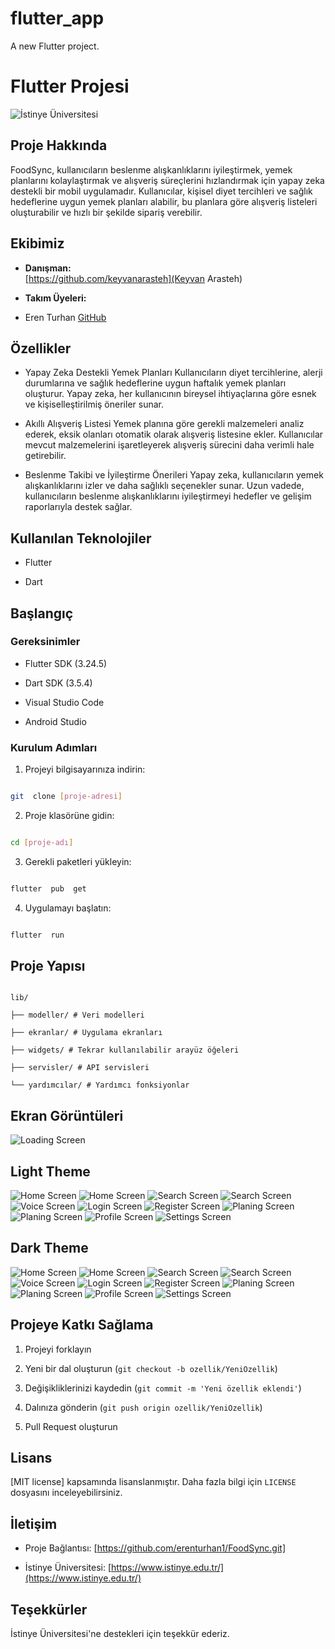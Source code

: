 # flutter_app

A new Flutter project.

# Flutter Projesi

  

![İstinye Üniversitesi](https://www.unitededucation.com/linklogoch/istinye-university-logo.png)

  

## Proje Hakkında

FoodSync, kullanıcıların beslenme alışkanlıklarını iyileştirmek, yemek planlarını kolaylaştırmak ve alışveriş süreçlerini hızlandırmak için yapay zeka destekli bir mobil uygulamadır. Kullanıcılar, kişisel diyet tercihleri ve sağlık hedeflerine uygun yemek planları alabilir, bu planlara göre alışveriş listeleri oluşturabilir ve hızlı bir şekilde sipariş verebilir.

  

## Ekibimiz

-  **Danışman:**  
[https://github.com/keyvanarasteh](Keyvan Arasteh)


-  **Takım Üyeleri:**

- Eren Turhan [GitHub](https://github.com/erenturhan1)

  

## Özellikler

- Yapay Zeka Destekli Yemek Planları
Kullanıcıların diyet tercihlerine, alerji durumlarına ve sağlık hedeflerine uygun haftalık yemek planları oluşturur. Yapay zeka, her kullanıcının bireysel ihtiyaçlarına göre esnek ve kişiselleştirilmiş öneriler sunar.

- Akıllı Alışveriş Listesi
Yemek planına göre gerekli malzemeleri analiz ederek, eksik olanları otomatik olarak alışveriş listesine ekler. Kullanıcılar mevcut malzemelerini işaretleyerek alışveriş sürecini daha verimli hale getirebilir.

- Beslenme Takibi ve İyileştirme Önerileri
Yapay zeka, kullanıcıların yemek alışkanlıklarını izler ve daha sağlıklı seçenekler sunar. Uzun vadede, kullanıcıların beslenme alışkanlıklarını iyileştirmeyi hedefler ve gelişim raporlarıyla destek sağlar.

  

## Kullanılan Teknolojiler

- Flutter

- Dart

  

## Başlangıç

  ### Gereksinimler

- Flutter SDK (3.24.5)

- Dart SDK (3.5.4)

- Visual Studio Code

- Android Studio

  

### Kurulum Adımları

1. Projeyi bilgisayarınıza indirin:

```bash

git  clone [proje-adresi]

```

  

2. Proje klasörüne gidin:

```bash

cd [proje-adı]

```

  

3. Gerekli paketleri yükleyin:

```bash

flutter  pub  get

```

  

4. Uygulamayı başlatın:

```bash

flutter  run

```

  

## Proje Yapısı

```

lib/

├── modeller/ # Veri modelleri

├── ekranlar/ # Uygulama ekranları

├── widgets/ # Tekrar kullanılabilir arayüz öğeleri

├── servisler/ # API servisleri

└── yardımcılar/ # Yardımcı fonksiyonlar

```

  

## Ekran Görüntüleri

![Loading Screen](assets/images/screenshots/Light%20Theme/loadingscreen.png)

## Light Theme 
![Home Screen ](assets/images/screenshots/Light%20Theme/homescreen.png)
![Home Screen ](assets/images/screenshots/Light%20Theme/homescreen2.png)
![Search Screen ](assets/images/screenshots/Light%20Theme/searchscreen.png)
![Search Screen ](assets/images/screenshots/Light%20Theme/searchscreen2.png)
![Voice Screen ](assets/images/screenshots/Light%20Theme/voicescreen.png)
![Login Screen ](assets/images/screenshots/Light%20Theme/loginscreen.png)
![Register Screen ](assets/images/screenshots/Light%20Theme/registerscreen.png)
![Planing Screen ](assets/images/screenshots/Light%20Theme/planingscreen.png)
![Planing Screen ](assets/images/screenshots/Light%20Theme/planingscreen2.png)
![Profile Screen ](assets/images/screenshots/Light%20Theme/profilescreen.png)
![Settings Screen ](assets/images/screenshots/Light%20Theme/settingsscreen.png)




## Dark Theme 
![Home Screen ](assets/images/screenshots/Dark%20Theme/homescreen.dark.png)
![Home Screen ](assets/images/screenshots/Dark%20Theme/homescreen2.dark.png)
![Search Screen ](assets/images/screenshots/Dark%20Theme/searchscreen.dark.png)
![Search Screen ](assets/images/screenshots/Dark%20Theme/searchscreen2.dark.png)
![Voice Screen ](assets/images/screenshots/Dark%20Theme/voicescreen.dark.png)
![Login Screen ](assets/images/screenshots/Dark%20Theme/loginscreen.dark.png)
![Register Screen ](assets/images/screenshots/Dark%20Theme/registerscreen.dark.png)
![Planing Screen ](assets/images/screenshots/Dark%20Theme/planingscreen.dark.png)
![Planing Screen ](assets/images/screenshots/Dark%20Theme/planingscreen2.dark.png)
![Profile Screen ](assets/images/screenshots/Dark%20Theme/profilescreen.dark.png)
![Settings Screen ](assets/images/screenshots/Dark%20Theme/settingsscreen.dark.png)




## Projeye Katkı Sağlama

1. Projeyi forklayın

2. Yeni bir dal oluşturun (`git checkout -b ozellik/YeniOzellik`)

3. Değişikliklerinizi kaydedin (`git commit -m 'Yeni özellik eklendi'`)

4. Dalınıza gönderin (`git push origin ozellik/YeniOzellik`)

5. Pull Request oluşturun

  

## Lisans

[MIT license] kapsamında lisanslanmıştır. Daha fazla bilgi için `LICENSE` dosyasını inceleyebilirsiniz.

  

## İletişim

- Proje Bağlantısı: [https://github.com/erenturhan1/FoodSync.git]

- İstinye Üniversitesi: [https://www.istinye.edu.tr/](https://www.istinye.edu.tr/)

## Teşekkürler
  İstinye Üniversitesi'ne destekleri için teşekkür ederiz.